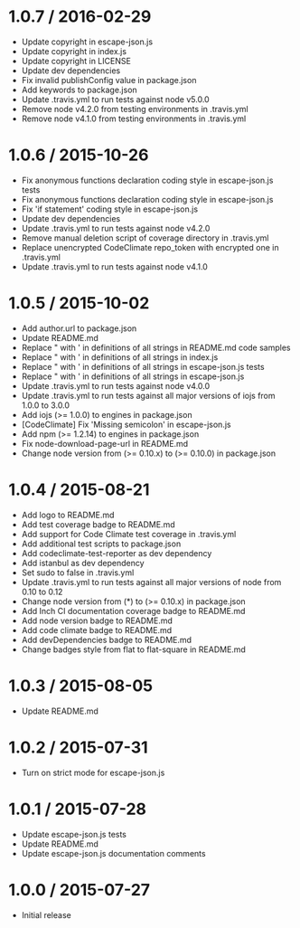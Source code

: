 1.0.7 / 2016-02-29
==================

* Update copyright in escape-json.js
* Update copyright in index.js
* Update copyright in LICENSE
* Update dev dependencies
* Fix invalid publishConfig value in package.json
* Add keywords to package.json
* Update .travis.yml to run tests against node v5.0.0
* Remove node v4.2.0 from testing environments in .travis.yml
* Remove node v4.1.0 from testing environments in .travis.yml

1.0.6 / 2015-10-26
==================

* Fix anonymous functions declaration coding style in escape-json.js tests
* Fix anonymous functions declaration coding style in escape-json.js
* Fix 'if statement' coding style in escape-json.js
* Update dev dependencies
* Update .travis.yml to run tests against node v4.2.0
* Remove manual deletion script of coverage directory in .travis.yml
* Replace unencrypted CodeClimate repo_token with encrypted one in .travis.yml
* Update .travis.yml to run tests against node v4.1.0

1.0.5 / 2015-10-02
==================

* Add author.url to package.json
* Update README.md
* Replace " with ' in definitions of all strings in README.md code samples
* Replace " with ' in definitions of all strings in index.js
* Replace " with ' in definitions of all strings in escape-json.js tests
* Replace " with ' in definitions of all strings in escape-json.js
* Update .travis.yml to run tests against node v4.0.0
* Update .travis.yml to run tests against all major versions of iojs from 1.0.0 to 3.0.0
* Add iojs (>= 1.0.0) to engines in package.json
* [CodeClimate] Fix 'Missing semicolon' in escape-json.js
* Add npm (>= 1.2.14) to engines in package.json
* Fix node-download-page-url in README.md
* Change node version from (>= 0.10.x) to (>= 0.10.0) in package.json

1.0.4 / 2015-08-21
==================

* Add logo to README.md
* Add test coverage badge to README.md
* Add support for Code Climate test coverage in .travis.yml
* Add additional test scripts to package.json
* Add codeclimate-test-reporter as dev dependency
* Add istanbul as dev dependency
* Set sudo to false in .travis.yml
* Update .travis.yml to run tests against all major versions of node from 0.10 to 0.12
* Change node version from (*) to (>= 0.10.x) in package.json
* Add Inch CI documentation coverage badge to README.md
* Add node version badge to README.md
* Add code climate badge to README.md
* Add devDependencies badge to README.md
* Change badges style from flat to flat-square in README.md

1.0.3 / 2015-08-05
==================

* Update README.md

1.0.2 / 2015-07-31
==================

* Turn on strict mode for escape-json.js

1.0.1 / 2015-07-28
==================

* Update escape-json.js tests
* Update README.md
* Update escape-json.js documentation comments

1.0.0 / 2015-07-27
==================

* Initial release